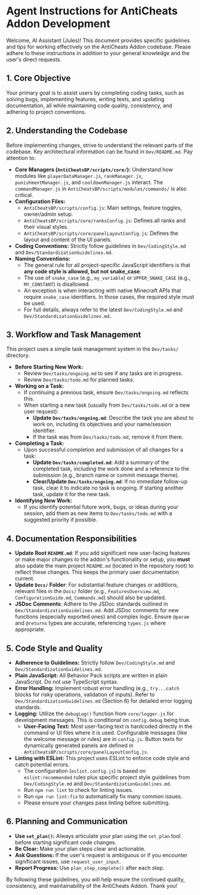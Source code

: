 # Agent Instructions for AntiCheats Addon Development

Welcome, AI Assistant (Jules)! This document provides specific guidelines and tips for working effectively on the AntiCheats Addon codebase. Please adhere to these instructions in addition to your general knowledge and the user's direct requests.

## 1. Core Objective

Your primary goal is to assist users by completing coding tasks, such as solving bugs, implementing features, writing tests, and updating documentation, all while maintaining code quality, consistency, and adhering to project conventions.

## 2. Understanding the Codebase

Before implementing changes, strive to understand the relevant parts of the codebase. Key architectural information can be found in `Dev/README.md`. Pay attention to:

- **Core Managers (`AntiCheatsBP/scripts/core/`):** Understand how modules like `playerDataManager.js`, `rankManager.js`, `punishmentManager.js`, and `cooldownManager.js` interact. The `commandManager.js` in `AntiCheatsBP/scripts/modules/commands/` is also critical.
- **Configuration Files:**
  - `AntiCheatsBP/scripts/config.js`: Main settings, feature toggles, owner/admin setup.
  - `AntiCheatsBP/scripts/core/ranksConfig.js`: Defines all ranks and their visual styles.
  - `AntiCheatsBP/scripts/core/panelLayoutConfig.js`: Defines the layout and content of the UI panels.
- **Coding Conventions:** Strictly follow guidelines in `Dev/CodingStyle.md` and `Dev/StandardizationGuidelines.md`.
- **Naming Conventions:**
  - The general rule for all project-specific JavaScript identifiers is that **any code style is allowed, but not snake_case**.
  - The use of `snake_case` (e.g., `my_variable`) or `UPPER_SNAKE_CASE` (e.g., `MY_CONSTANT`) is disallowed.
  - An exception is when interacting with native Minecraft APIs that require `snake_case` identifiers. In those cases, the required style must be used.
  - For full details, always refer to the latest `Dev/CodingStyle.md` and `Dev/StandardizationGuidelines.md`.

## 3. Workflow and Task Management

This project uses a simple task management system in the `Dev/tasks/` directory.

- **Before Starting New Work:**
  - Review `Dev/tasks/ongoing.md` to see if any tasks are in progress.
  - Review `Dev/tasks/todo.md` for planned tasks.
- **Working on a Task:**
  - If continuing a previous task, ensure `Dev/tasks/ongoing.md` reflects this.
  - When starting a new task (usually from `Dev/tasks/todo.md` or a new user request):
    - **Update `Dev/tasks/ongoing.md`**: Describe the task you are about to work on, including its objectives and your name/session identifier.
    - If the task was from `Dev/tasks/todo.md`, remove it from there.
- **Completing a Task:**
  - Upon successful completion and submission of all changes for a task:
    - **Update `Dev/tasks/completed.md`**: Add a summary of the completed task, including the work done and a reference to the submission (e.g., branch name or commit message theme).
    - **Clear/Update `Dev/tasks/ongoing.md`**: If no immediate follow-up task, clear it to indicate no task is ongoing. If starting another task, update it for the new task.
- **Identifying New Work:**
  - If you identify potential future work, bugs, or ideas during your session, add them as new items to `Dev/tasks/todo.md` with a suggested priority if possible.

## 4. Documentation Responsibilities

- **Update Root `README.md`**: If you add significant new user-facing features or make major changes to the addon's functionality or setup, you **must** also update the main project `README.md` (located in the repository root) to reflect these changes. This keeps the primary user documentation current.
- **Update `Docs/` Folder**: For substantial feature changes or additions, relevant files in the `Docs/` folder (e.g., `FeaturesOverview.md`, `ConfigurationGuide.md`, `Commands.md`) should also be updated.
- **JSDoc Comments**: Adhere to the JSDoc standards outlined in `Dev/StandardizationGuidelines.md`. Add JSDoc comments for new functions (especially exported ones) and complex logic. Ensure `@param` and `@returns` types are accurate, referencing `types.js` where appropriate.

## 5. Code Style and Quality

- **Adherence to Guidelines:** Strictly follow `Dev/CodingStyle.md` and `Dev/StandardizationGuidelines.md`.
- **Plain JavaScript:** All Behavior Pack scripts are written in plain JavaScript. Do not use TypeScript syntax.
- **Error Handling:** Implement robust error handling (e.g., `try...catch` blocks for risky operations, validation of inputs). Refer to `Dev/StandardizationGuidelines.md` (Section 6) for detailed error logging standards.
- **Logging:** Utilize the `debugLog()` function from `core/logger.js` for development messages. This is conditional on `config.debug` being true.
  - **User-Facing Text:** Most user-facing text is hardcoded directly in the command or UI files where it is used. Configurable messages (like the welcome message or rules) are in `config.js`. Button texts for dynamically generated panels are defined in `AntiCheatsBP/scripts/core/panelLayoutConfig.js`.
- **Linting with ESLint:** This project uses ESLint to enforce code style and catch potential errors.
  - The configuration (`eslint.config.js`) is based on `eslint:recommended` rules plus specific project style guidelines from `Dev/CodingStyle.md` and `Dev/StandardizationGuidelines.md`.
  - Run `npm run lint` to check for linting issues.
  - Run `npm run lint:fix` to automatically fix many common issues.
  - Please ensure your changes pass linting before submitting.

## 6. Planning and Communication

- **Use `set_plan()`:** Always articulate your plan using the `set_plan` tool before starting significant code changes.
- **Be Clear:** Make your plan steps clear and actionable.
- **Ask Questions:** If the user's request is ambiguous or if you encounter significant issues, use `request_user_input`.
- **Report Progress:** Use `plan_step_complete()` after each step.

By following these guidelines, you will help ensure the continued quality, consistency, and maintainability of the AntiCheats Addon. Thank you!
